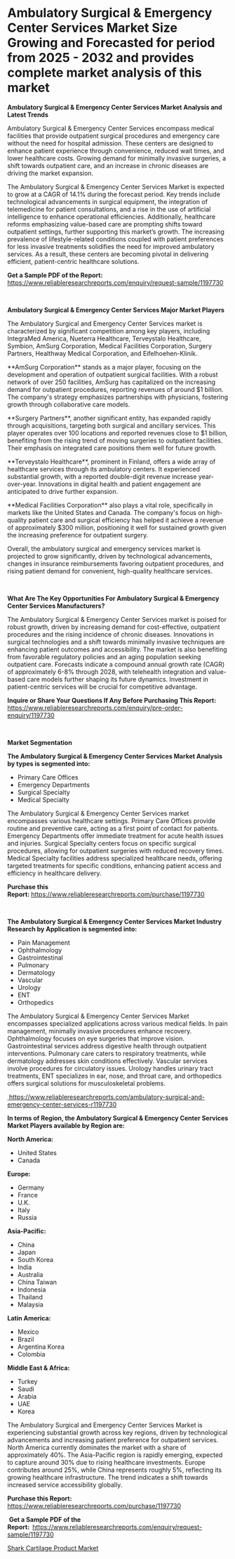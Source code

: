 <p><h1>Ambulatory Surgical & Emergency Center Services Market Size Growing and Forecasted for period from 2025 - 2032 and provides complete market analysis of this market</h1></p><p><strong>Ambulatory Surgical & Emergency Center Services Market Analysis and Latest Trends</strong></p>
<p><p>Ambulatory Surgical & Emergency Center Services encompass medical facilities that provide outpatient surgical procedures and emergency care without the need for hospital admission. These centers are designed to enhance patient experience through convenience, reduced wait times, and lower healthcare costs. Growing demand for minimally invasive surgeries, a shift towards outpatient care, and an increase in chronic diseases are driving the market expansion.</p><p>The Ambulatory Surgical & Emergency Center Services Market is expected to grow at a CAGR of 14.1% during the forecast period. Key trends include technological advancements in surgical equipment, the integration of telemedicine for patient consultations, and a rise in the use of artificial intelligence to enhance operational efficiencies. Additionally, healthcare reforms emphasizing value-based care are prompting shifts toward outpatient settings, further supporting this market’s growth. The increasing prevalence of lifestyle-related conditions coupled with patient preferences for less invasive treatments solidifies the need for improved ambulatory services. As a result, these centers are becoming pivotal in delivering efficient, patient-centric healthcare solutions.</p></p>
<p><strong>Get a Sample PDF of the Report:&nbsp;</strong> <a href="https://www.reliableresearchreports.com/enquiry/request-sample/1197730?utm_campaign=3039&utm_medium=2&utm_source=Github&utm_content=ia&utm_term=09032025&utm_id=ambulatory-surgical-emergency-center-services">https://www.reliableresearchreports.com/enquiry/request-sample/1197730</a></p>
<p>&nbsp;</p>
<p><strong>Ambulatory Surgical & Emergency Center Services Major Market Players</strong></p>
<p><p>The Ambulatory Surgical and Emergency Center Services market is characterized by significant competition among key players, including IntegraMed America, Nueterra Healthcare, Terveystalo Healthcare, Symbion, AmSurg Corporation, Medical Facilities Corporation, Surgery Partners, Healthway Medical Corporation, and Eifelhoehen-Klinik. </p><p>**AmSurg Corporation** stands as a major player, focusing on the development and operation of outpatient surgical facilities. With a robust network of over 250 facilities, AmSurg has capitalized on the increasing demand for outpatient procedures, reporting revenues of around $1 billion. The company's strategy emphasizes partnerships with physicians, fostering growth through collaborative care models. </p><p>**Surgery Partners**, another significant entity, has expanded rapidly through acquisitions, targeting both surgical and ancillary services. This player operates over 100 locations and reported revenues close to $1 billion, benefiting from the rising trend of moving surgeries to outpatient facilities. Their emphasis on integrated care positions them well for future growth.</p><p>**Terveystalo Healthcare**, prominent in Finland, offers a wide array of healthcare services through its ambulatory centers. It experienced substantial growth, with a reported double-digit revenue increase year-over-year. Innovations in digital health and patient engagement are anticipated to drive further expansion.</p><p>**Medical Facilities Corporation** also plays a vital role, specifically in markets like the United States and Canada. The company's focus on high-quality patient care and surgical efficiency has helped it achieve a revenue of approximately $300 million, positioning it well for sustained growth given the increasing preference for outpatient surgery.</p><p>Overall, the ambulatory surgical and emergency services market is projected to grow significantly, driven by technological advancements, changes in insurance reimbursements favoring outpatient procedures, and rising patient demand for convenient, high-quality healthcare services.</p></p>
<p>&nbsp;</p>
<p><strong>What Are The Key Opportunities For Ambulatory Surgical & Emergency Center Services Manufacturers?</strong></p>
<p><p>The Ambulatory Surgical & Emergency Center Services market is poised for robust growth, driven by increasing demand for cost-effective, outpatient procedures and the rising incidence of chronic diseases. Innovations in surgical technologies and a shift towards minimally invasive techniques are enhancing patient outcomes and accessibility. The market is also benefiting from favorable regulatory policies and an aging population seeking outpatient care. Forecasts indicate a compound annual growth rate (CAGR) of approximately 6-8% through 2028, with telehealth integration and value-based care models further shaping its future dynamics. Investment in patient-centric services will be crucial for competitive advantage.</p></p>
<p><strong>Inquire or Share Your Questions If Any Before Purchasing This Report:</strong> <a href="https://www.reliableresearchreports.com/enquiry/pre-order-enquiry/1197730?utm_campaign=3039&utm_medium=2&utm_source=Github&utm_content=ia&utm_term=09032025&utm_id=ambulatory-surgical-emergency-center-services">https://www.reliableresearchreports.com/enquiry/pre-order-enquiry/1197730</a></p>
<p>&nbsp;</p>
<p><strong>Market Segmentation</strong></p>
<p><strong>The Ambulatory Surgical & Emergency Center Services Market Analysis by types is segmented into:</strong></p>
<p><ul><li>Primary Care Offices</li><li>Emergency Departments</li><li>Surgical Specialty</li><li>Medical Specialty</li></ul></p>
<p><p>The Ambulatory Surgical & Emergency Center Services market encompasses various healthcare settings. Primary Care Offices provide routine and preventive care, acting as a first point of contact for patients. Emergency Departments offer immediate treatment for acute health issues and injuries. Surgical Specialty centers focus on specific surgical procedures, allowing for outpatient surgeries with reduced recovery times. Medical Specialty facilities address specialized healthcare needs, offering targeted treatments for specific conditions, enhancing patient access and efficiency in healthcare delivery.</p></p>
<p><strong>Purchase this Report:&nbsp;</strong><a href="https://www.reliableresearchreports.com/purchase/1197730?utm_campaign=3039&utm_medium=2&utm_source=Github&utm_content=ia&utm_term=09032025&utm_id=ambulatory-surgical-emergency-center-services">https://www.reliableresearchreports.com/purchase/1197730</a></p>
<p>&nbsp;</p>
<p><strong>The Ambulatory Surgical & Emergency Center Services Market Industry Research by Application is segmented into:</strong></p>
<p><ul><li>Pain Management</li><li>Ophthalmology</li><li>Gastrointestinal</li><li>Pulmonary</li><li>Dermatology</li><li>Vascular</li><li>Urology</li><li>ENT</li><li>Orthopedics</li></ul></p>
<p><p>The Ambulatory Surgical & Emergency Center Services Market encompasses specialized applications across various medical fields. In pain management, minimally invasive procedures enhance recovery. Ophthalmology focuses on eye surgeries that improve vision. Gastrointestinal services address digestive health through outpatient interventions. Pulmonary care caters to respiratory treatments, while dermatology addresses skin conditions effectively. Vascular services involve procedures for circulatory issues. Urology handles urinary tract treatments, ENT specializes in ear, nose, and throat care, and orthopedics offers surgical solutions for musculoskeletal problems.</p></p>
<p><a href="https://www.reliableresearchreports.com/ambulatory-surgical-and-emergency-center-services-r1197730?utm_campaign=3039&utm_medium=2&utm_source=Github&utm_content=ia&utm_term=09032025&utm_id=ambulatory-surgical-emergency-center-services">&nbsp;https://www.reliableresearchreports.com/ambulatory-surgical-and-emergency-center-services-r1197730</a></p>
<p><strong>In terms of Region, the Ambulatory Surgical & Emergency Center Services Market Players available by Region are:</strong></p>
<p>
    <p> <strong> North America: </strong>
        <ul>
            <li>United States</li>
            <li>Canada</li>
        </ul>
        </p> 
    <p> <strong> Europe: </strong>
        <ul>
            <li>Germany</li>
            <li>France</li>
            <li>U.K.</li>
            <li>Italy</li>
            <li>Russia</li>
        </ul>
        </p> 
    <p> <strong> Asia-Pacific: </strong>
        <ul>
            <li>China</li>
            <li>Japan</li>
            <li>South Korea</li>
            <li>India</li>
            <li>Australia</li>
            <li>China Taiwan</li>
            <li>Indonesia</li>
            <li>Thailand</li>
            <li>Malaysia</li>
        </ul>
        </p> 
    <p> <strong> Latin America: </strong>
        <ul>
            <li>Mexico</li>
            <li>Brazil</li>
            <li>Argentina Korea</li>
            <li>Colombia</li>
        </ul>
        </p> 
    <p> <strong> Middle East & Africa: </strong>
        <ul>
            <li>Turkey</li>
            <li>Saudi</li>
            <li>Arabia</li>
            <li>UAE</li>
            <li>Korea</li>
        </ul>
    </p>
    </p>
<p><p>The Ambulatory Surgical and Emergency Center Services Market is experiencing substantial growth across key regions, driven by technological advancements and increasing patient preference for outpatient services. North America currently dominates the market with a share of approximately 40%. The Asia-Pacific region is rapidly emerging, expected to capture around 30% due to rising healthcare investments. Europe contributes around 25%, while China represents roughly 5%, reflecting its growing healthcare infrastructure. The trend indicates a shift towards increased service accessibility globally.</p></p>
<p><strong>Purchase this Report: </strong><a href="https://www.reliableresearchreports.com/purchase/1197730?utm_campaign=3039&utm_medium=2&utm_source=Github&utm_content=ia&utm_term=09032025&utm_id=ambulatory-surgical-emergency-center-services">https://www.reliableresearchreports.com/purchase/1197730</a></p>
<p>&nbsp;<strong>Get a Sample PDF of the Report:&nbsp;&nbsp;</strong><a href="https://www.reliableresearchreports.com/enquiry/request-sample/1197730?utm_campaign=3039&utm_medium=2&utm_source=Github&utm_content=ia&utm_term=09032025&utm_id=ambulatory-surgical-emergency-center-services">https://www.reliableresearchreports.com/enquiry/request-sample/1197730</a></p>
<p><strong></strong></p>
<p><p><a href="https://github.com/xalatieusope/Market-Research-Report-List-1/blob/main/shark-cartilage-product-market.md?utm_campaign=3039&utm_medium=2&utm_source=Github&utm_content=ia&utm_term=09032025&utm_id=ambulatory-surgical-emergency-center-services">Shark Cartilage Product Market</a></p></p>